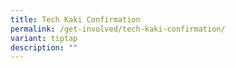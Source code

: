 ```yaml
---
title: Tech Kaki Confirmation
permalink: /get-involved/tech-kaki-confirmation/
variant: tiptap
description: ""
---
```

